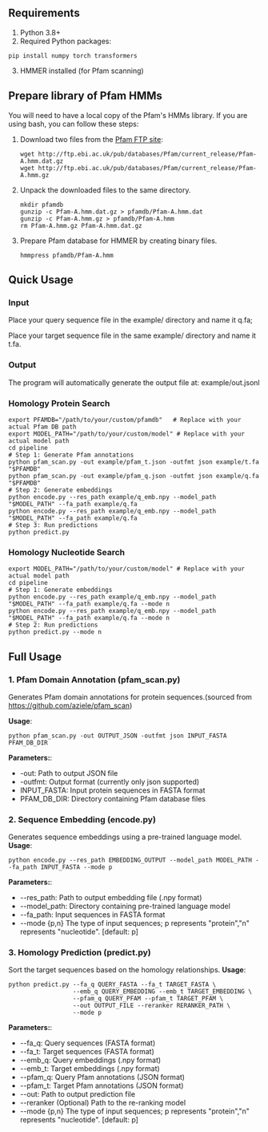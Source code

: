 ## Requirements
1. Python 3.8+
2. Required Python packages:

```
pip install numpy torch transformers
```
3. HMMER installed (for Pfam scanning)

## Prepare library of Pfam HMMs

You will need to have a local copy of the Pfam's HMMs library. If you are using bash, you can follow these steps:

1. Download two files from the [Pfam FTP site](ftp://ftp.ebi.ac.uk/pub/databases/Pfam/current_release/):

	```
	wget http://ftp.ebi.ac.uk/pub/databases/Pfam/current_release/Pfam-A.hmm.dat.gz
	wget http://ftp.ebi.ac.uk/pub/databases/Pfam/current_release/Pfam-A.hmm.gz
	```

2. Unpack the downloaded files to the same directory.

	```
	mkdir pfamdb
	gunzip -c Pfam-A.hmm.dat.gz > pfamdb/Pfam-A.hmm.dat
	gunzip -c Pfam-A.hmm.gz > pfamdb/Pfam-A.hmm
	rm Pfam-A.hmm.gz Pfam-A.hmm.dat.gz
	```

3. Prepare Pfam database for HMMER by creating binary files.
  
	```
	hmmpress pfamdb/Pfam-A.hmm
	```
## Quick Usage
### Input
Place your query sequence file in the example/ directory and name it q.fa;

Place your target sequence file in the same example/ directory and name it t.fa.
### Output
The program will automatically generate the output file at:
example/out.jsonl
### Homology Protein Search
```
export PFAMDB="/path/to/your/custom/pfamdb"   # Replace with your actual Pfam DB path
export MODEL_PATH="/path/to/your/custom/model" # Replace with your actual model path
cd pipeline
# Step 1: Generate Pfam annotations 
python pfam_scan.py -out example/pfam_t.json -outfmt json example/t.fa "$PFAMDB"
python pfam_scan.py -out example/pfam_q.json -outfmt json example/q.fa "$PFAMDB"
# Step 2: Generate embeddings 
python encode.py --res_path example/q_emb.npy --model_path "$MODEL_PATH" --fa_path example/q.fa
python encode.py --res_path example/q_emb.npy --model_path "$MODEL_PATH" --fa_path example/q.fa
# Step 3: Run predictions
python predict.py
```
### Homology Nucleotide Search
```
export MODEL_PATH="/path/to/your/custom/model" # Replace with your actual model path
cd pipeline
# Step 1: Generate embeddings 
python encode.py --res_path example/q_emb.npy --model_path "$MODEL_PATH" --fa_path example/q.fa --mode n
python encode.py --res_path example/q_emb.npy --model_path "$MODEL_PATH" --fa_path example/q.fa	--mode n
# Step 2: Run predictions
python predict.py --mode n
```
## Full Usage
### 1. Pfam Domain Annotation (pfam_scan.py)
Generates Pfam domain annotations for protein sequences.(sourced from https://github.com/aziele/pfam_scan)

**Usage**:
```
python pfam_scan.py -out OUTPUT_JSON -outfmt json INPUT_FASTA PFAM_DB_DIR
```
**Parameters:**:
- -out: Path to output JSON file
- -outfmt: Output format (currently only json supported)
- INPUT_FASTA: Input protein sequences in FASTA format
- PFAM_DB_DIR: Directory containing Pfam database files
### 2. Sequence Embedding (encode.py)
Generates sequence embeddings using a pre-trained language model.
**Usage**:
```
python encode.py --res_path EMBEDDING_OUTPUT --model_path MODEL_PATH --fa_path INPUT_FASTA --mode p
```
**Parameters:**:
- --res_path: Path to output embedding file (.npy format)
- --model_path: Directory containing pre-trained language model
- --fa_path: Input sequences in FASTA format
- --mode {p,n}  The type of input sequences; p represents "protein","n" represents "nucleotide". [default: p]
### 3. Homology Prediction (predict.py)
Sort the target sequences based on the homology relationships.
**Usage**:
```
python predict.py --fa_q QUERY_FASTA --fa_t TARGET_FASTA \
                  --emb_q QUERY_EMBEDDING --emb_t TARGET_EMBEDDING \
                  --pfam_q QUERY_PFAM --pfam_t TARGET_PFAM \
                  --out OUTPUT_FILE --reranker RERANKER_PATH \
				  --mode p
```
**Parameters:**:
- --fa_q: Query sequences (FASTA format)
- --fa_t: Target sequences (FASTA format)
- --emb_q: Query embeddings (.npy format)
- --emb_t: Target embeddings (.npy format)
- --pfam_q: Query Pfam annotations (JSON format)
- --pfam_t: Target Pfam annotations (JSON format)
- --out: Path to output prediction file
- --reranker (Optional) Path to the re-ranking model
- --mode {p,n}  The type of input sequences; p represents "protein","n" represents "nucleotide". [default: p]